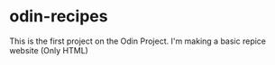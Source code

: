 # odin-recipes
This is the first project on the Odin Project. 
I'm making a basic repice website (Only HTML)